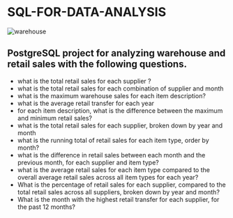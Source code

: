 # SQL-FOR-DATA-ANALYSIS


![warehouse](https://user-images.githubusercontent.com/100838547/224486570-d7976cc8-bc0b-4a6e-a39f-1654016ceac8.jpg)

## PostgreSQL project for analyzing warehouse and retail sales with the following questions.

* what is the total retail sales for each supplier ?
* what is the total retail sales for each combination of supplier and month 
* what is the maximum warehouse sales for each item description?
* what is the average retail transfer for each year 
* for each item description, what is the difference between the maximum and minimum retail sales? 
* what is the total retail sales for each supplier, broken down by year and month 
* what is the running total of retail sales for each item type, order by month?
* what is the difference in retail sales between each month and the previous month, for each supplier and item type?
* what is the average retail sales for each item type compared to the overall average retail sales across all item types for each year?
* What is the percentage of retail sales for each supplier, compared to the total retail sales across all suppliers, broken down by year and month?
* What is the month with the highest retail transfer for each supplier, for the past 12 months?


 
